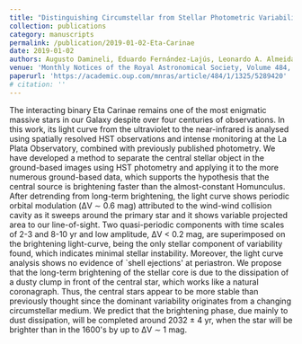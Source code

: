 ```yaml
---
title: "Distinguishing Circumstellar from Stellar Photometric Variability in Eta Carinae"
collection: publications
category: manuscripts
permalink: /publication/2019-01-02-Eta-Carinae
date: 2019-01-02
authors: Augusto Damineli, Eduardo Fernández-Lajús, Leonardo A. Almeida, Michael Francis Corcoran, Daniel S. C. Damineli, Ted R. Gull, Kenji Hamaguchi, Desmond John Hillier, Francisco J. Jablonski, Thomas I. Madura, Anthony F. J. Moffat, Felipe Navarete, Noel D. Richardson, **Guilherme F. Ruiz**, Nicolás E. Salerno, Maria Cecilia Scalia, Gerd. Weigelt
venue: 'Monthly Notices of the Royal Astronomical Society, Volume 484, Issue 1, Pages 1325–1346'
paperurl: 'https://academic.oup.com/mnras/article/484/1/1325/5289420'
# citation: ''
---
```


The interacting binary Eta Carinae remains one of the most enigmatic massive stars in our Galaxy despite over four centuries of observations. In this work, its light curve from the ultraviolet to the near-infrared is analysed using spatially resolved HST observations and intense monitoring at the La Plata Observatory, combined with previously published photometry. We have developed a method to separate the central stellar object in the ground-based images using HST photometry and applying it to the more numerous ground-based data, which supports the hypothesis that the central source is brightening faster than the almost-constant Homunculus. After detrending from long-term brightening, the light curve shows periodic orbital modulation (ΔV ∼ 0.6 mag) attributed to the wind-wind collision cavity as it sweeps around the primary star and it shows variable projected area to our line-of-sight. Two quasi-periodic components with time scales of 2-3 and 8-10 yr and low amplitude, ΔV < 0.2 mag, are superimposed on the brightening light-curve, being the only stellar component of variability found, which indicates minimal stellar instability. Moreover, the light curve analysis shows no evidence of `shell ejections' at periastron. We propose that the long-term brightening of the stellar core is due to the dissipation of a dusty clump in front of the central star, which works like a natural coronagraph. Thus, the central stars appear to be more stable than previously thought since the dominant variability originates from a changing circumstellar medium. We predict that the brightening phase, due mainly to dust dissipation, will be completed around 2032 ± 4 yr, when the star will be brighter than in the 1600's by up to ΔV ∼ 1 mag.